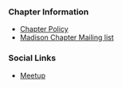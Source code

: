 ### Chapter Information
* [Chapter Policy](https://owasp.org/www-policy/operational/chapters)
* [Madison Chapter Mailing list](madison-chapter@owasp.org)


### Social Links
* [Meetup](www.meetup.com/owasp-madison)

